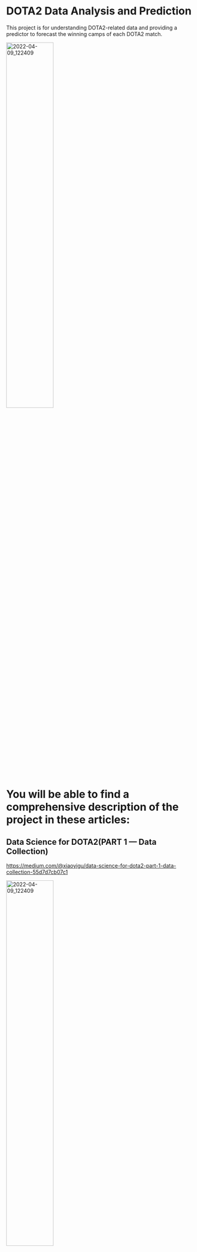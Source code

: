 # DOTA2 Data Analysis and Prediction
This project is for understanding DOTA2-related data and providing a predictor to forecast the winning camps of each DOTA2 match.

<img width="50%" height=50% alt="2022-04-09_122409" src="https://miro.medium.com/v2/resize:fit:1400/format:webp/1*5jntDOf_Lt2lSxMaK0tOAA.jpeg">

# You will be able to find a comprehensive description of the project in these articles:

## Data Science for DOTA2(PART 1 — Data Collection)

https://medium.com/@xiaoyigu/data-science-for-dota2-part-1-data-collection-55d7d7cb07c1

<img width="50%" height=50% alt="2022-04-09_122409" src="https://miro.medium.com/v2/resize:fit:1400/format:webp/1*NfPGxW5RykSnsIbn2XzJUA.jpeg">

## Data Science for DOTA2(PART 2— Heroes EDA)

https://medium.com/@xiaoyigu/data-science-for-dota2-part-2-heroes-eda-15cd705d2c76

<img width="50%" height=50% alt="2022-04-09_122409" src="https://github.com/Alleria1809/DOTA2/assets/97777827/11b7e0c0-a6f3-40f1-bb08-0ef913048ff9">

## Data Science for DOTA2(PART 2 — Winning Camp Prediction based on Draft)

https://medium.com/@xiaoyigu/data-science-for-dota2-part-2-winning-camp-prediction-based-on-draft-bf1e56346cca

<img width="50%" height=50% alt="2022-04-09_122409" src="https://miro.medium.com/v2/resize:fit:1400/format:webp/1*AH4qaXVuayaA-hevdXiU-Q.jpeg">
